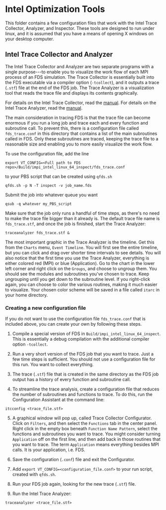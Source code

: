 # Intel Optimization Tools

This folder contains a few configuration files that work with the Intel Trace Collector, Analyzer, and Inspector. These tools are designed to run under linux, and it is assumed that you have a means of opening X windows on your desktop computer.

## Intel Trace Collector and Analyzer

The Intel Trace Collector and Analyzer are two separate programs with a single purpose---to enable you to visualize the work flow of each MPI process of an FDS simulation. The Trace Collector is essentially built into the FDS executable via a compiler option (`-tcollect`), and it outputs a trace (`.stf`) file at the end of the FDS job. The Trace Analyzer is a visualization tool that reads the trace file and displays its contents graphically.

For details on the Intel Trace Collector, read the [manual](https://software.intel.com/sites/default/files/intel-trace-collector-2018-user-and-reference-guide.pdf). For details on the Intel Trace Analyzer, read the [manual](https://software.intel.com/en-us/ita-user-and-reference-guide).

The main consideration in tracing FDS is that the trace file can become enormous if you run a long job and trace each and every function and subroutine call. To prevent this, there is a configuration file called `fds_trace.conf` in this directory that contains a list of the main subroutines called in FDS. Only these subroutines are traced, keeping the trace file to a reasonable size and enabling you to more easily visualize the work flow. 

To use the configuration file, add the line
```
export VT_CONFIG=<Full path to FDS repo>/Build/impi_intel_linux_64_inspect/fds_trace.conf
```
to your PBS script that can be created using `qfds.sh`
```
qfds.sh -p N -T inspect -v job_name.fds
```
Submit the job into whatever queue you want
```
qsub -q whatever my_PBS_script
```
Make sure that the job only runs a handful of time steps, as there's no need to make the trace file bigger than it already is. The default trace file name is `fds_trace.stf`, and once the job is finished, start the Trace Analyzer:
```
traceanalyzer fds_trace.stf &
```
The most important graphic in the Trace Analyzer is the timeline. Get this from the `Charts` menu, `Event Timeline`. You will first see the entire timeline, but you can click and drag over shorter time intervals to see details. You will also notice that the first time you use the Trace Analyzer, everything is either colored red (MPI) or blue (Application). Go to the chart in the lower left corner and right click on the `Groups`, and choose to ungroup them. You should see the modules and subroutines you've chosen to trace. Keep ungrouping until you get down to the subroutine level. If you right-click again, you can choose to color the various routines, making it much easier to visualize. Your chosen color scheme will be saved in a file called `itarc` in your home directory.


### Creating a new configuration file

If you do not want to use the configuration file `fds_trace.conf` that is included above, you can create your own by following these steps.

1. Compile a special version of FDS in `Build/impi_intel_linux_64_inspect`. This is essentially a debug compilation with the additional compiler option `-tcollect`. 

2. Run a very short version of the FDS job that you want to trace. Just a few time steps is sufficient. You should not use a configuration file for this run. You want to collect everything.

3. The trace (`.stf`) file that is created in the same directory as the FDS job output has a history of every function and subroutine call.

4. To streamline the trace analysis, create a configuration file that reduces the number of subroutines and functions to trace. To do this, run the Configuration Assistant at the command line:
```
itcconfig <trace_file.stf>
```

5. A graphical window will pop up, called Trace Collector Configurator. Click on `Filters`, and then select the `Functions` tab in the center panel. Right click in the empty box beneath `Function Name Pattern`, select the functions and subroutines you want to trace. You might consider turning `Application` off on the first line, and then add back in those routines that you want to trace. The term `Application` means everything besides MPI calls. It is your application, i.e. FDS. 

6. Save the configuration (`.conf`) file and exit the Configurator.

6. Add `export VT_CONFIG=<configuration_file.conf>` to your run script, created with `qfds.sh`.

7. Run your FDS job again, looking for the new trace (`.stf`) file.

8. Run the Intel Trace Analyzer:
```
traceanalyzer <trace_file.stf>
```
